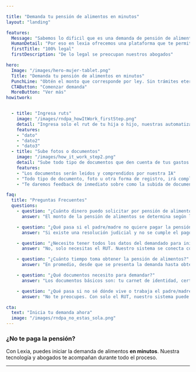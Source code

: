```yaml
---

title: "Demanda tu pensión de alimentos en minutos"
layout: "landing"

features:
  Message: "Sabemos lo dificil que es una demanda de pensión de alimentos"
  HumanDetail: "Por eso en lexia ofrecemos una plataforma que te permite iniciar tu demanda sin filas, sin abogados complicados, sin miedo."
  firstTitle: "100% legal"
  firstDescription: "De lo legal se preocupan nuestros abogados"

hero:
  Image: "/images/hero-mujer-tablet.png"
  Title: "Demanda tu pensión de alimentos en minutos"
  PunchLine: "Obtén el monto que corresponde por ley. Sin trámites eternos ni visitas al tribunal."
  CTAButton: "Comenzar demanda"
  MoreButton: "Ver más"
howitwork:


  - title: "Ingresa ruts"
    image: "/images/rndpa_howItWork_firstStep.png"
    detail: "Ingresa solo el rut de tu hija o hijo, nuestras automatizaciones se encargaran de la obtención de los datos de madre y padre"
    features:
    - "dato"
    - "dato2"
    - "dato3"
  - title: "Sube fotos o documentos"
    image: "/images/how_it_work_step2.png"
    detail: "Sube todo tipo de documentos que den cuenta de tus gastos sobre tu hija o hijo. Recibos del colegio, cuentas de luz, agua, teléfono, internet, Gastos médicos, etc."
    features:
    - "Los documentos serán leidos y comprendidos por nuestra IA"
    - "Todo tipo de documento, foto u otra forma de registro, irá completando los datos de tu caso"
    - "Te daremos feedback de inmediato sobre como la subida de documentos ayuda en tu caso"

faq:
  title: "Preguntas Frecuentes"
  questions:
    - question: "¿Cuánto dinero puedo solicitar por pensión de alimentos?"
      answer: "El monto de la pensión de alimentos se determina según los ingresos del alimentante (quien debe pagar) y las necesidades del alimentario (hijo/a). Por ley, el monto mínimo es el 40% del ingreso mínimo mensual por cada hijo. Nuestra IA analiza tu caso específico y sugiere un monto basado en jurisprudencia y factores como gastos escolares, de salud y necesidades básicas."

    - question: "¿Qué pasa si el padre/madre no quiere pagar la pensión?"
      answer: "Si existe una resolución judicial y no se cumple el pago, se pueden tomar medidas legales como: retención del 50% de sus remuneraciones, retención de la devolución de impuestos, arraigo nacional (prohibición de salir del país), o incluso arresto nocturno. Nuestro sistema automatiza estas solicitudes de apremio para hacerlas efectivas rápidamente."

    - question: "¿Necesito tener todos los datos del demandado para iniciar el proceso?"
      answer: "No, solo necesitas el RUT. Nuestro sistema se conecta con diversas bases de datos para obtener la información necesaria como domicilio, trabajo y capacidad económica del demandado. Esto facilita enormemente el proceso para ti."

    - question: "¿Cuánto tiempo toma obtener la pensión de alimentos?"
      answer: "En promedio, desde que se presenta la demanda hasta obtener la primera pensión, el proceso puede tomar entre 2 a 3 meses. Sin embargo, en la primera audiencia el juez puede fijar una pensión provisoria. Con Lexia, aceleramos la preparación y presentación de tu demanda, que tradicionalmente puede tomar semanas, a solo minutos."

    - question: "¿Qué documentos necesito para demandar?"
      answer: "Los documentos básicos son: tu carnet de identidad, certificado de nacimiento del hijo/a, y comprobantes de gastos (escolares, salud, vivienda, etc.). Nuestra plataforma te guía paso a paso y puedes subir fotos de los documentos directamente desde tu celular. La IA los procesa automáticamente para incluirlos en tu demanda."

    - question: "¿Qué pasa si no sé dónde vive o trabaja el padre/madre?"
      answer: "No te preocupes. Con solo el RUT, nuestro sistema puede realizar las búsquedas necesarias en registros públicos y bases de datos oficiales para ubicar al demandado. En casos donde la persona no pueda ser ubicada, existen procedimientos legales especiales que nuestro sistema puede gestionar."

cta:
  text: "Inicia tu demanda ahora"
  image: "/images/rndpa_no_estas_sola.png"
---
```


### ¿No te paga la pensión?

Con Lexia, puedes iniciar la demanda de alimentos **en minutos**. Nuestra tecnología y abogados te acompañan durante todo el proceso.

---
